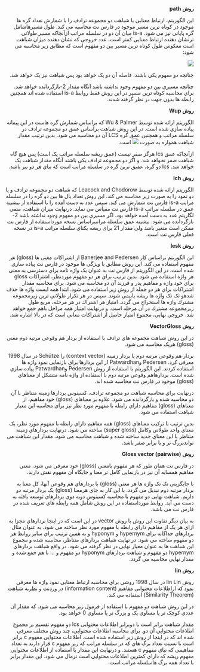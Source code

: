 <div dir='rtl'>
<p> 
  <b>
روش path
    </b>

این الگوریتم، ارتباط معنایی یا شباهت دو مجموعه ترادف را با شمارش تعداد گره ها موجود در کوتاه ترین مسیر موجود در فارس نت محاسبه می کند. طول مسیرهاشامل گره پایانی نیز می شود. is-a میان آن دو در سلسله مراتب
ازآنجاکه مسیر طولانی ترنشان دهنده ارتباط معنایی کمتر است، عدد خروجی که نشان دهنده میزان شباهت است معکوس طول کوتاه ترین مسیر بین دو مفهوم است که مطابق زیر محاسبه می شود:

<img src="http://latex.codecogs.com/gif.latex?relatedness%3D%5Cfrac%7B1%7D%7Bdistance%7D"><img/>


چنانچه دو مفهوم یکی باشند، فاصله آن دو یک خواهد بود پس شباهت نیز یک خواهد شد.

چنانچه مسیري بین دو مفهوم وجود نداشته باشد آنگاه مقدار 2-بازگردانده خواهد شد. براي محاسبه کوتاه ترین
مسیر در این روش فقط روابط is-a استفاده شده اند همچنین رابطه ها بدون جهت در نظر گرفته شدند.

</p> 


<p> 
  <b>
روش Wup
    </b>
  
الگوریتم ارائه شده توسط Wu & Palmer که براساس شمارش گره هاست در این پیمانه پیاده سازي شده است. در این روش شباهت براساس عمق دو مجموعه ترادف در سلسله مراتب و همچنین عمق گره LCS آن دو محاسبه می شود.
بدین ترتیب مقدار شباهت همواره به صورت
  <img src="http://latex.codecogs.com/gif.latex?0%3C%20score%5Cleq%201"><img/> است.

ازآنجاکه عمق lcs هرگز صفر نیست (عمق ریشه سلسله مراتب یک است) پس هیچ گاه شباهت صفر نخواهد شد. و اگر دو مجموعه ترادف یکی باشند آنگاه مقدار شباهت یک خواهد شد.
lcs دو گره، عمیق ترین گره در سلسله مراتب است که نیاي هر دو نیز باشد.
</p> 

<p> 
  <b>
روش lch
    </b>
  
الگوریتم ارائه شده توسط Leacock and Chodorow که شباهت دو مجموعه ترادف و یا دو نمود را به صورت زیر محاسبه می کند. این روش تعداد یال ها بین دو گره را در سلسله مراتب is-a فارس نت شمارش می کند. سپس عدد به دست آمده را با استفاده از بیشینه عمق در سلسله مراتب is-a  فارس نت مقیاس می نماید. درنهایت میزان شباهت، منفی لگاریتم عدد به دست آمده خواهد بود.
اگر مسیري بین دو مفهوم وجود نداشته باشد 2- بازگردانده می شود.
بیشینه عمق سلسله مراتببراساس نسخه مورداستفاده از فارس نت ممکن است متغیر باشد ولی مقدار 21 برای ریشه یکتاي سلسله مراتب is-a در نسخه فعلی فارس نت است.

</p> 

<p> 
  <b>
روش lesk
    </b>
  
این الگوریتم براساس کار Banerjee and Pedersen از اشتراکات معنی ها (gloss) هر مفهوم استفاده می کند. این روش مطابق با ویژگی ها موجود در فارس نت پیاده سازي شده است. در این الگوریتم از فارس نت به عنوان یک واژه نامه براي دسترسی به معنی هر واژه استفاده می شود.
بدین ترتیب براي هر دو مفهوم موردنظر، اشتراکات gloss براي خود واژه و مفاهیم پدر و فرزند آن دو محاسبه می شود.
براي محاسبه مقدار اشتراکات براي هر دو جمله از روش زیر استفاده می شود.
ابتدا همه ایست واژه ها حذف شدهو تک تک واژه ها ریشه یابیمی شوند. سپس در هر تکرار طولانی ترین زیرمجموعه مشترك واژه ها استخراج می گردد. امتیاز هر اشتراك در هر مرحله، مربع طول زیرمجموعه مشترك در آن مرحله است. و درنهایت امتیاز همه مراحل باهم جمع خواهد شد.
خروجی نهایی، مجموع امتیاز حاصل از اشتراکات معانی است که در بالا اشاره شد.

</p> 



<p> 
  <b>
روش VectorGloss
    </b>
  
در این روش شباهت مجموعه هاي ترادف با استفاده از بردار هم وقوعی مرتبه دوم معنی (gloss) هریک محاسبه می شود.

بردار هم وقوعی مرتبه دوم یا بردار زمینه (context vector) را Schütze در سال 1998 معرفی کرد.
Pedersen وPatwardhan از این بردارها براي بازنمایی نمود واژه ها استفاده کردند.
این الگوریتم با استفاده از روش Pedersen وPatwardhan پیاده سازي شده است. بردارهاهم وقوعی مرتبه دوم با استفاده از واژه نامه متشکل از معناهاي (gloss) موجود در فارس نت محاسبه شده اند.

درنهایت براي محاسبه شباهت دو مجموعه ترادف، کسینوس بردارها زمینه متناظر با آن دو محاسبه شده و بازگردانده می شود. علاوه بر معناهاي (gloss) خود مفاهیم، از معناهاي (gloss)  مفاهیم داراي رابطه با مفهوم مورد نظر نیز براي محاسبه این معیار شباهت استفاده می شود.

بدین ترتیب با ترکیب معناهاي (gloss)  همه مفاهیم داراي رابطه با مفهوم مورد نظر، یک معناي واحد طولانی وکامل (super gloss) ساخته می شود. درنهایت بردارهاي زمینه متناظر با این معناي جدید ساخته شده و شباهت محاسبه می شود. مقدار این شباهت می تواندبزرگ تر و یا برابر صفر باشد.


</p> 

<p> 
  <b>
روش Gloss vector (pairwise)
    </b>
  

در فارس نت همان طور که هر مفهوم بامعنی (gloss) خود معرفی می شود، معنی مفاهیم همسایه آن نیز در بازنمایی کامل تر معنا و جایگاه آن مفهوم نقش دارند.

با جایگزینی تک تک واژه ها هر معنی (gloss)  با بردارهاي هم وقوعی آنها، کل معنا به بردار مرتبه دوم تبدیل می گردد. با این کار به جاي هرمعنا (gloss)  یک بردار مرتبه دو داریم. شباهت نهایی دو مفهوم با محاسبه کسینوس دوبه دوي بردارهاي توسعه یافته به دست می آید. روابط مورداستفاده در این روش شامل همه رابطه هاي تعریف شده در فارس نت می باشد.

به بیان دیگر تفاوت این روش با روش vector در این است که در اینجا بردارهاي مجزا به ازاي هر یک از مفاهیم داراي رابطه با مفهوم مورد نظر ساخته می شود. به عنوان مثال بردارهاي جداگانه براي hypernym و hyponym و به همین ترتیب براي سایر روابط هر دو مفهوم ساخته می شود. در نهایت شباهت بردارهاي متناظر، محاسبه شده و مجموع این شباهت ها به عنوان معیار نهایی در نظر گرفته می شود. در واقع شباهت بردارهاي hypernym دو مفهوم و شباهت بردارهاي hyponym دو مفهوم و ... با هم جمع شده و مقدار نهایی محاسبه می گردد.

</p> 




<p> 
  <b>
روش lin
    </b>
  

روش lin
Lin در سال 1998 روشی براي محاسبه ارتباط معنایی نمود واژه ها معرفی نمود که ازاطلاعات محتوایی مفاهیم (information content) در وردنت و نظریه شباهت (Similarity Theorem) استفاده می کند.

در این روش شباهت دو مفهوم با استفاده از فرمول زیر محاسبه می شود. که مقدار آن عددي کوچک تر یا مساوي یک و بزرگ تر یا مساوي 0 خواهد بود.


مقدار شباهت برابر است با دوبرابر اطلاعات محتوایی lcs دو مفهوم تقسیم بر مجموع اطلاعات محتوایی آن دو.
براي محاسبه اطلاعات محتوایی، چند روش مختلف معرفی شده اند که در اینجا از روش زیر استفاده شده است.
اطلاعات محتوایی مفهوم c برابر است با نسبت تعداد برگ هاي که در سلسله مراتب که زیر مفهوم c قرار دارند به تعداد مفاهیمی که نیاي مفهوم c هستند. و درنهایت این مقدار با استفاده از اطلاعات محتوایی مفهوم ریشه که داراي کمترین اطلاعات محتوایی است نرمال می شود. این مقدار برابر با تعداد همه برگ هاسلسله مراتب است.


</p> 


</div>

